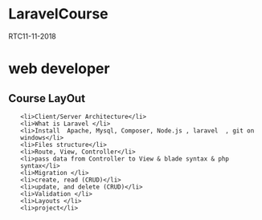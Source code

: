 # LaravelCourse
RTC11-11-2018

<h1>
web developer
</h1>
<h2> Course
 LayOut</h2>
<ol>

    <li>Client/Server Architecture</li>
    <li>What is Laravel </li>
    <li>Install  Apache, Mysql, Composer, Node.js , laravel  , git on windows</li>
    <li>Files structure</li>
    <li>Route, View, Controller</li>
    <li>pass data from Controller to View & blade syntax & php syntax</li>
    <li>Migration </li>
    <li>create, read (CRUD)</li>
    <li>update, and delete (CRUD)</li>
    <li>Validation </li>
    <li>Layouts </li>
    <li>project</li>
</ol>







